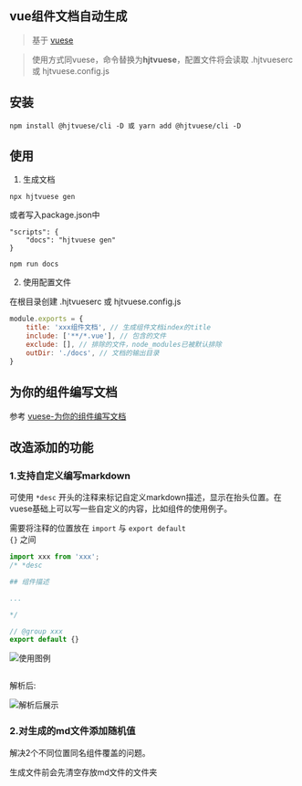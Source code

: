 ##  vue组件文档自动生成

> 基于 [vuese](https://vuese.org/)

> 使用方式同vuese，命令替换为**hjtvuese**，配置文件将会读取 .hjtvueserc 或 hjtvuese.config.js

## 安装

```shell
npm install @hjtvuese/cli -D 或 yarn add @hjtvuese/cli -D
```

## 使用

1. 生成文档

```shell
npx hjtvuese gen
```

或者写入package.json中

```shell
"scripts": {
    "docs": "hjtvuese gen"
}
```

```shell
npm run docs
```

2. 使用配置文件

在根目录创建 .hjtvueserc 或 hjtvuese.config.js

```js
module.exports = {
    title: 'xxx组件文档', // 生成组件文档index的title
    include: ['**/*.vue'], // 包含的文件
    exclude: [], // 排除的文件，node_modules已被默认排除
    outDir: './docs', // 文档的输出目录
}
```

## 为你的组件编写文档

参考 [vuese-为你的组件编写文档](https://vuese.org/zh/cli/#%E4%B8%BA%E4%BD%A0%E7%9A%84%E7%BB%84%E4%BB%B6%E7%BC%96%E5%86%99%E6%96%87%E6%A1%A3)

## 改造添加的功能

### 1.支持自定义编写markdown

可使用 <code>*desc</code> 开头的注释来标记自定义markdown描述，显示在抬头位置。在vuese基础上可以写一些自定义的内容，比如组件的使用例子。

需要将注释的位置放在 <code>import</code> 与 <code>export default {}</code> 之间

```js
import xxx from 'xxx';
/* *desc

## 组件描述

...

*/

// @group xxx
export default {}
```

![使用图例](https://imgcdn.huanjutang.com/file/2021/01/25/222542ef067ea44f9c6c7d5703082255.png)

```

```

解析后:

![解析后展示](https://imgcdn.huanjutang.com/file/2021/01/25/fe000454b7bdd40dad4b94f9374dd049.png)

### 2.对生成的md文件添加随机值

解决2个不同位置同名组件覆盖的问题。

生成文件前会先清空存放md文件的文件夹



